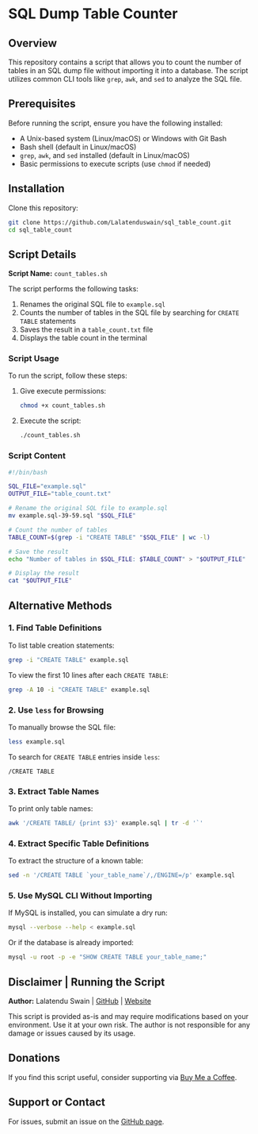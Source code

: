 # SQL Dump Table Counter

## Overview
This repository contains a script that allows you to count the number of tables in an SQL dump file without importing it into a database. The script utilizes common CLI tools like `grep`, `awk`, and `sed` to analyze the SQL file.

## Prerequisites
Before running the script, ensure you have the following installed:

- A Unix-based system (Linux/macOS) or Windows with Git Bash
- Bash shell (default in Linux/macOS)
- `grep`, `awk`, and `sed` installed (default in Linux/macOS)
- Basic permissions to execute scripts (use `chmod` if needed)

## Installation
Clone this repository:
```bash
git clone https://github.com/Lalatenduswain/sql_table_count.git
cd sql_table_count
```

## Script Details

**Script Name:** `count_tables.sh`

The script performs the following tasks:
1. Renames the original SQL file to `example.sql`
2. Counts the number of tables in the SQL file by searching for `CREATE TABLE` statements
3. Saves the result in a `table_count.txt` file
4. Displays the table count in the terminal

### Script Usage
To run the script, follow these steps:

1. Give execute permissions:
   ```bash
   chmod +x count_tables.sh
   ```

2. Execute the script:
   ```bash
   ./count_tables.sh
   ```

### Script Content
```bash
#!/bin/bash

SQL_FILE="example.sql"
OUTPUT_FILE="table_count.txt"

# Rename the original SQL file to example.sql
mv example.sql-39-59.sql "$SQL_FILE"

# Count the number of tables
TABLE_COUNT=$(grep -i "CREATE TABLE" "$SQL_FILE" | wc -l)

# Save the result
echo "Number of tables in $SQL_FILE: $TABLE_COUNT" > "$OUTPUT_FILE"

# Display the result
cat "$OUTPUT_FILE"
```

## Alternative Methods

### 1. Find Table Definitions
To list table creation statements:
```bash
grep -i "CREATE TABLE" example.sql
```

To view the first 10 lines after each `CREATE TABLE`:
```bash
grep -A 10 -i "CREATE TABLE" example.sql
```

### 2. Use `less` for Browsing
To manually browse the SQL file:
```bash
less example.sql
```

To search for `CREATE TABLE` entries inside `less`:
```
/CREATE TABLE
```

### 3. Extract Table Names
To print only table names:
```bash
awk '/CREATE TABLE/ {print $3}' example.sql | tr -d '`'
```

### 4. Extract Specific Table Definitions
To extract the structure of a known table:
```bash
sed -n '/CREATE TABLE `your_table_name`/,/ENGINE=/p' example.sql
```

### 5. Use MySQL CLI Without Importing
If MySQL is installed, you can simulate a dry run:
```bash
mysql --verbose --help < example.sql
```

Or if the database is already imported:
```bash
mysql -u root -p -e "SHOW CREATE TABLE your_table_name;"
```

## Disclaimer | Running the Script

**Author:** Lalatendu Swain | [GitHub](https://github.com/Lalatenduswain) | [Website](https://blog.lalatendu.info/)

This script is provided as-is and may require modifications based on your environment. Use it at your own risk. The author is not responsible for any damage or issues caused by its usage.

## Donations
If you find this script useful, consider supporting via [Buy Me a Coffee](https://www.buymeacoffee.com/lalatendu.swain).

## Support or Contact
For issues, submit an issue on the [GitHub page](https://github.com/Lalatenduswain/sql_table_count/issues).
